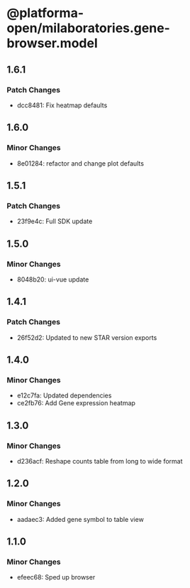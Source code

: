# @platforma-open/milaboratories.gene-browser.model

## 1.6.1

### Patch Changes

- dcc8481: Fix heatmap defaults

## 1.6.0

### Minor Changes

- 8e01284: refactor and change plot defaults

## 1.5.1

### Patch Changes

- 23f9e4c: Full SDK update

## 1.5.0

### Minor Changes

- 8048b20: ui-vue update

## 1.4.1

### Patch Changes

- 26f52d2: Updated to new STAR version exports

## 1.4.0

### Minor Changes

- e12c7fa: Updated dependencies
- ce2fb76: Add Gene expression heatmap

## 1.3.0

### Minor Changes

- d236acf: Reshape counts table from long to wide format

## 1.2.0

### Minor Changes

- aadaec3: Added gene symbol to table view

## 1.1.0

### Minor Changes

- efeec68: Sped up browser
